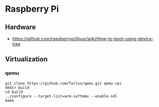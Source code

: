 # Raspberry Pi
## Hardware
* https://github.com/raspberrypi/linux/wiki/How-to-boot-using-device-tree

## Virtualization
### qemu
    git clone https://github.com/Torlus/qemu.git qemu-rpi
    mkdir build
    cd build
    ../configure --target-list=arm-softmmu --enable-sdl
    make
